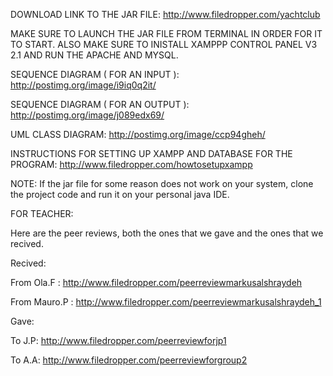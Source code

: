 
DOWNLOAD LINK TO THE JAR FILE: http://www.filedropper.com/yachtclub 

MAKE SURE TO LAUNCH THE JAR FILE FROM TERMINAL IN ORDER FOR IT TO START.
ALSO MAKE SURE TO INISTALL XAMPPP CONTROL PANEL V3 2.1 AND RUN THE APACHE
AND MYSQL.

SEQUENCE DIAGRAM ( FOR AN INPUT ): http://postimg.org/image/i9iq0q2it/

SEQUENCE DIAGRAM ( FOR AN OUTPUT ): http://postimg.org/image/j089edx69/

UML CLASS DIAGRAM: http://postimg.org/image/ccp94gheh/ 

INSTRUCTIONS FOR SETTING UP XAMPP AND DATABASE FOR THE PROGRAM: http://www.filedropper.com/howtosetupxampp  

NOTE: If the jar file for some reason does not work on your system, clone the project code and run it on your personal java IDE.

FOR TEACHER: 

Here are the peer reviews, both the ones that we gave and the ones that we recived. 

Recived: 

From Ola.F : http://www.filedropper.com/peerreviewmarkusalshraydeh 

From Mauro.P : http://www.filedropper.com/peerreviewmarkusalshraydeh_1 

Gave: 

To J.P: http://www.filedropper.com/peerreviewforjp1

To A.A: http://www.filedropper.com/peerreviewforgroup2 
